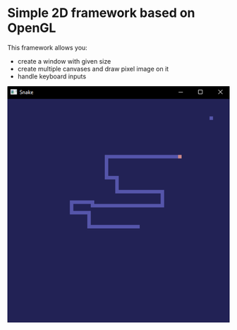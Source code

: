 # Simple 2D framework based on OpenGL

This framework allows you:
- create a window with given size
- create multiple canvases and draw pixel image on it
- handle keyboard inputs

![simple 'snake' game based on this framework](./images/snake.png)
